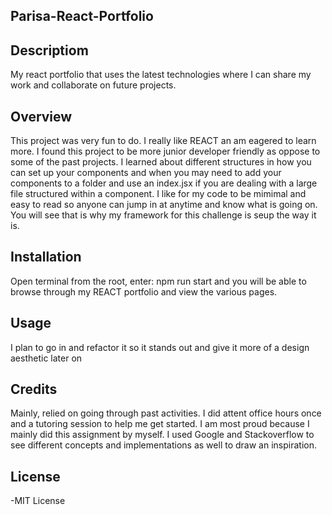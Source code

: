 ## Parisa-React-Portfolio

## Descriptiom
My react portfolio that uses the latest technologies where I can share my work and collaborate on future projects. 


## Overview

This project was very fun to do. I really like REACT an am eagered to learn more. I found this project to be more junior developer friendly as oppose to some of the past projects. I learned about different structures in how you can set up your components and when you may need to add your components to a folder and use an index.jsx if you are dealing with a large file structured within a component. I like for my code to be mimimal and easy to read so anyone can jump in at anytime and know what is going on. You will see that is why my framework for this challenge is seup the way it is. 


## Installation

Open terminal from the root, enter: npm run start and you will be able to browse through my REACT portfolio and view the various pages.


## Usage

I plan to go in and refactor it so it stands out and give it more of a design aesthetic later on

## Credits

Mainly, relied on going through past activities. I did attent office hours once and a tutoring session to help me get started. I am most proud because I mainly did this assignment by myself. I used Google and Stackoverflow to see different concepts and implementations as well to draw an inspiration. 

## License

-MIT License



